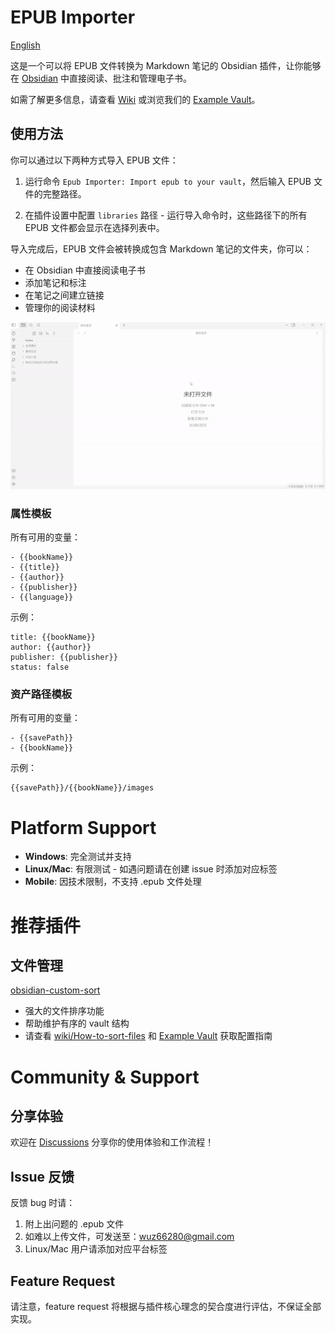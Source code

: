 # EPUB Importer

[English](README.md)

这是一个可以将 EPUB 文件转换为 Markdown 笔记的 Obsidian 插件，让你能够在 [Obsidian](https://obsidian.md/) 中直接阅读、批注和管理电子书。

如需了解更多信息，请查看 [Wiki](https://github.com/aoout/obsidian-epub-importer/wiki) 或浏览我们的 [Example Vault](https://github.com/aoout/mdReader)。

## 使用方法

你可以通过以下两种方式导入 EPUB 文件：

1. 运行命令 `Epub Importer: Import epub to your vault`，然后输入 EPUB 文件的完整路径。

2. 在插件设置中配置 `libraries` 路径 - 运行导入命令时，这些路径下的所有 EPUB 文件都会显示在选择列表中。

导入完成后，EPUB 文件会被转换成包含 Markdown 笔记的文件夹，你可以：
- 在 Obsidian 中直接阅读电子书
- 添加笔记和标注
- 在笔记之间建立链接
- 管理你的阅读材料

![Plugin Demo](assets/demo.gif)

### 属性模板

所有可用的变量：

```
- {{bookName}}
- {{title}}
- {{author}}
- {{publisher}}
- {{language}}
```

示例：

```
title: {{bookName}}
author: {{author}}
publisher: {{publisher}}
status: false
```

### 资产路径模板

所有可用的变量：

```
- {{savePath}}
- {{bookName}}
```

示例：

```
{{savePath}}/{{bookName}}/images
```
# Platform Support

- **Windows**: 完全测试并支持
- **Linux/Mac**: 有限测试 - 如遇问题请在创建 issue 时添加对应标签
- **Mobile**: 因技术限制，不支持 .epub 文件处理

# 推荐插件

## 文件管理
[obsidian-custom-sort](https://github.com/SebastianMC/obsidian-custom-sort)
- 强大的文件排序功能
- 帮助维护有序的 vault 结构
- 请查看 [wiki/How-to-sort-files](https://github.com/aoout/obsidian-epub-importer/wiki/How-to-sort-files%3F) 和 [Example Vault](https://github.com/aoout/mdReader) 获取配置指南

# Community & Support

## 分享体验
欢迎在 [Discussions](https://github.com/aoout/obsidian-epub-importer/discussions) 分享你的使用体验和工作流程！

## Issue 反馈
反馈 bug 时请：
1. 附上出问题的 .epub 文件
2. 如难以上传文件，可发送至：wuz66280@gmail.com
3. Linux/Mac 用户请添加对应平台标签

## Feature Request
请注意，feature request 将根据与插件核心理念的契合度进行评估，不保证全部实现。
